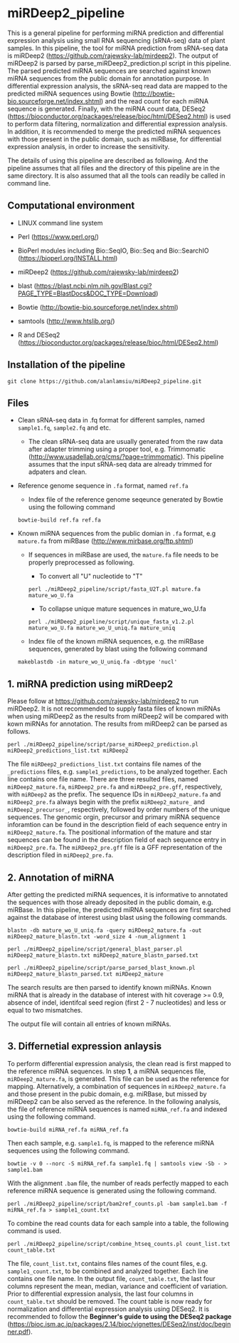 # miRDeep2_pipeline

This is a general pipeline for performing miRNA prediction and differential expression analysis using small RNA sequencing (sRNA-seq) data of plant samples. In this pipeline, the tool for miRNA prediction from sRNA-seq data is miRDeep2 (https://github.com/rajewsky-lab/mirdeep2). The output of miRDeep2 is parsed by parse_miRDeep2_prediction.pl script in this pipeline. The parsed predicted miRNA sequences are searched against known miRNA sequences from the public domain for annotation purpose. In differential expression analysis, the sRNA-seq read data are mapped to the predicted miRNA sequences using Bowtie (http://bowtie-bio.sourceforge.net/index.shtml) and the read count for each miRNA sequence is generated. Finally, with the miRNA count data, DESeq2 (https://bioconductor.org/packages/release/bioc/html/DESeq2.html) is used to perform data filtering, normalization and differential expression analysis. In addition, it is recommended to merge the predicted miRNA sequences with those present in the public domain, such as miRBase, for differential expression analysis, in order to increase the sensitivity. 

The details of using this pipeline are described as following. And the pipeline assumes that all files and the directory of this pipeline are in the same directory. It is also assumed that all the tools can readily be called in command line.

## Computational environment

- LINUX command line system

- Perl (https://www.perl.org/)

- BioPerl modules including Bio::SeqIO, Bio::Seq and Bio::SearchIO (https://bioperl.org/INSTALL.html)

- miRDeep2 (https://github.com/rajewsky-lab/mirdeep2)

- blast (https://blast.ncbi.nlm.nih.gov/Blast.cgi?PAGE_TYPE=BlastDocs&DOC_TYPE=Download)

- Bowtie (http://bowtie-bio.sourceforge.net/index.shtml)

- samtools (http://www.htslib.org/)

- R and DESeq2 (https://bioconductor.org/packages/release/bioc/html/DESeq2.html)

## Installation of the pipeline

`git clone https://github.com/alanlamsiu/miRDeep2_pipeline.git`

## Files

- Clean sRNA-seq data in .fq format for different samples, named `sample1.fq`, `sample2.fq` and etc.

  - The clean sRNA-seq data are usually generated from the raw data after adapter trimming using a proper tool, e.g. Trimmomatic (http://www.usadellab.org/cms/?page=trimmomatic). This pipeline assumes that the input sRNA-seq data are already trimmed for adpaters and clean.

- Reference genome sequence in `.fa` format, named `ref.fa`

  - Index file of the reference genome seqeunce generated by Bowtie using the following command
  
  `bowtie-build ref.fa ref.fa`

- Known miRNA sequences from the public domian in `.fa` format, e.g `mature.fa` from miRBase (http://www.mirbase.org/ftp.shtml)

  - If sequences in miRBase are used, the `mature.fa` file needs to be properly preprocessed as following.
  
    - To convert all "U" nucleotide to "T"
    
    `perl ./miRDeep2_pipeline/script/fasta_U2T.pl mature.fa mature_wo_U.fa`
  
    - To collapse unique mature sequences in mature_wo_U.fa
    
    `perl ./miRDeep2_pipeline/script/unique_fasta_v1.2.pl mature_wo_U.fa mature_wo_U_uniq.fa mature_uniq`

  - Index file of the known miRNA sequences, e.g. the miRBase sequences, generated by blast using the following command
  
  `makeblastdb -in mature_wo_U_uniq.fa -dbtype 'nucl'`

## 1. miRNA prediction using miRDeep2

Please follow at https://github.com/rajewsky-lab/mirdeep2 to run miRDeep2. It is not recommended to supply fasta files of known miRNAs when using miRDeep2 as the results from miRDeep2 will be compared with kown miRNAs for annotation. The results from miRDeep2 can be parsed as follows.

`perl ./miRDeep2_pipeline/script/parse_miRDeep2_prediction.pl miRDeep2_predictions_list.txt miRDeep2`

The file `miRDeep2_predictions_list.txt` contains file names of the `_predictions` files, e.g. `sample1_predictions`, to be analyzed together. Each line contains one file name. There are three resulted files, named `miRDeep2_mature.fa`,  `miRDeep2_pre.fa` and `miRDeep2_pre.gff`, respectively, with `miRDeep2` as the prefix. The sequence IDs in `miRDeep2_mature.fa` and `miRDeep2_pre.fa` always begin with the prefix `miRDeep2_mature_` and `miRDeep2_precursor_`, respectively, followed by order numbers of the unique sequences. The genomic orgin, precursor and primary miRNA sequence inforamtion can be found in the description field of each sequence entry in `miRDeep2_mature.fa`. The positional information of the mature and star sequences can be found in the description field of each sequence entry in `miRDeep2_pre.fa`. The `miRDeep2_pre.gff` file is a GFF representation of the description filed in `miRDeep2_pre.fa`.

## 2. Annotation of miRNA

After getting the predicted miRNA sequences, it is informative to annotated the sequences with those already deposited in the public domain, e.g. miRBase. In this pipeline, the predicted miRNA sequences are first searched against the database of interest using blast using the following commands.

`blastn -db mature_wo_U_uniq.fa -query miRDeep2_mature.fa -out miRDeep2_mature_blastn.txt -word_size 4 -num_alignment 1`

`perl ./miRDeep2_pipeline/script/general_blast_parser.pl miRDeep2_mature_blastn.txt miRDeep2_mature_blastn_parsed.txt`

`perl ./miRDeep2_pipeline/script/parse_parsed_blast_known.pl miRDeep2_mature_blastn_parsed.txt miRDeep2_mature`

The search results are then parsed to identify known miRNAs. Known miRNA that is already in the database of interest with hit coverage >= 0.9, absence of indel, identifcal seed region (first 2 - 7 nucleotides) and less or equal to two mismatches.

The output file will contain all entries of known miRNAs.

## 3. Differnetial expression anlaysis

To perform differential expression analysis, the clean read is first mapped to the reference miRNA sequences. In step **1**, a miRNA sequences file, `miRDeep2_mature.fa`, is generated. This file can be used as the reference for mapping. Alternatively, a combination of sequences in `miRDeep2_mature.fa` and those present in the pubic domain, e.g. miRBase, but missed by miRDeep2 can be also served as the reference. In the following analysis, the file of reference miRNA sequences is named `miRNA_ref.fa` and indexed using the following command.

`bowtie-build miRNA_ref.fa miRNA_ref.fa`

Then each sample, e.g. `sample1.fq`, is mapped to the reference miRNA sequences using the following command.

`bowtie -v 0 --norc -S miRNA_ref.fa sample1.fq | samtools view -Sb - > sample1.bam`

With the alignment `.bam` file, the number of reads perfectly mapped to each reference miRNA sequence is generated using the following command.

`perl ./miRDeep2_pipeline/script/bam2ref_counts.pl -bam sample1.bam -f miRNA_ref.fa > sample1_count.txt`

To combine the read counts data for each sample into a table, the following command is used.

`perl ./miRDeep2_pipeline/script/combine_htseq_counts.pl count_list.txt count_table.txt`

The file, `count_list.txt`, contains files names of the count files, e.g. `sample1_count.txt`, to be combined and analyzed together. Each line contains one file name. In the output file, `count_table.txt`, the last four columns represent the mean, median, variance and coefficient of variation. Prior to differential expression analysis, the last four columns in `count_table.txt` should be removed. The count table is now ready for normalization and differential expression analysis using DESeq2. It is recommended to follow the **Beginner's guide to using the DESeq2 package** (https://bioc.ism.ac.jp/packages/2.14/bioc/vignettes/DESeq2/inst/doc/beginner.pdf).
